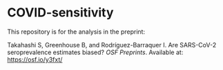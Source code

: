 # COVID-sensitivity

This repository is for the analysis in the preprint:

Takahashi S, Greenhouse B, and Rodríguez-Barraquer I. Are SARS-CoV-2 seroprevalence estimates biased? *OSF Preprints*. Available at: https://osf.io/y3fxt/
